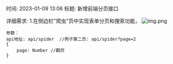 时间: 2023-01-09 13:06
标题: 新增前端分页接口

详细需求: 
    1.在侧边栏"爬虫"页中实现表单分页和搜索功能，
    ![img.png](img.png)
    
    参数：
    api地址: api/spider  //例子第二页: api/spider?page=2
    {
        page: Number //翻页
    }